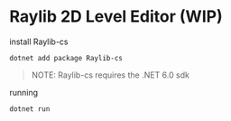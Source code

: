 # Raylib 2D Level Editor (WIP)

install Raylib-cs
```
dotnet add package Raylib-cs
```
> NOTE: Raylib-cs requires the .NET 6.0 sdk

running
```
dotnet run
```
